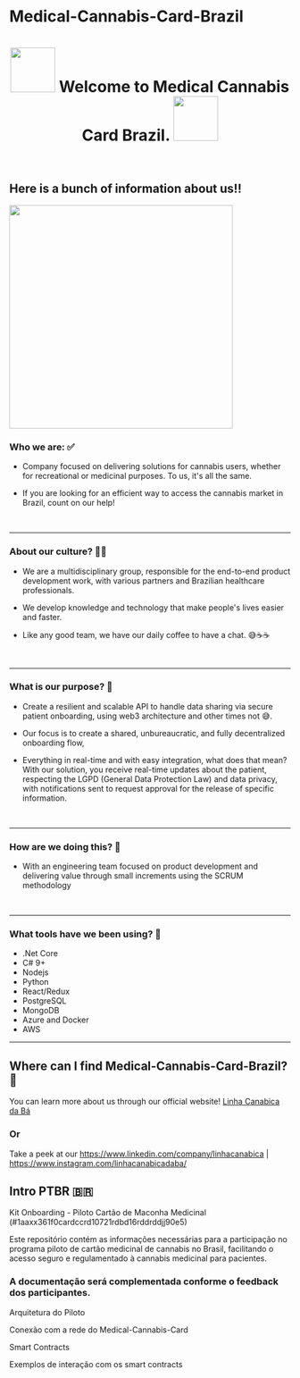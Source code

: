 # Medical-Cannabis-Card-Brazil

<h1 align="center"><img src="https://linhacanabica.com/hubfs/Participe-da-Pesquisa-sobre-Cannabis.png" width="80"> Welcome to Medical Cannabis Card Brazil. <img src="https://linhacanabica.com/hubfs/Participe-da-Pesquisa-sobre-Cannabis.png" width="80"> </h1>

<br/>

## Here is a bunch of information about us‼️

<img src="https://linhacanabica.com/hubfs/CartaoMedicinal.png" width="400">


 ### Who we are: ✅

* Company focused on delivering solutions for cannabis users, whether for recreational or medicinal purposes. To us, it's all the same.

* If you are looking for an efficient way to access the cannabis market in Brazil, count on our help!
<br/>

----

 ### About our culture? ✌🏾

 * We are a multidisciplinary group, responsible for the end-to-end product development work, with various partners and Brazilian healthcare professionals.
 
 * We develop knowledge and technology that make people's lives easier and faster.
 
 * Like any good team, we have our daily coffee to have a chat. 😅☕☕
<br/>

----

 ### What is our purpose? 🎯

* Create a resilient and scalable API to handle data sharing via secure patient onboarding, using web3 architecture and other times not 😅.

* Our focus is to create a shared, unbureaucratic, and fully decentralized onboarding flow,

* Everything in real-time and with easy integration, what does that mean? With our solution, you receive real-time updates about the patient, respecting the LGPD (General Data Protection Law) and data privacy, with notifications sent to request approval for the release of specific information.
<br/>

----

 ### How are we doing this? 🔑

* With an engineering team focused on product development and delivering value through small increments using the SCRUM methodology
<br/>

----

 ### What tools have we been using? 🔨

* .Net Core
* C# 9+
* Nodejs
* Python
* React/Redux
* PostgreSQL
* MongoDB
* Azure and Docker
* AWS

----

 ## Where can I find Medical-Cannabis-Card-Brazil? 🔎

You can learn more about us through our official website!  [Linha Canabica da Bá](https://linhacanabica.com/cartao-medicinal-cannabis)

### Or

Take a peek at our https://www.linkedin.com/company/linhacanabica | https://www.instagram.com/linhacanabicadaba/

 ## Intro PTBR 🇧🇷
Kit Onboarding - Piloto Cartão de Maconha Medicinal (#1aaxx361f0cardccrd10721rdbd16rddrddjj90e5)

Este repositório contém as informações necessárias para a participação no programa piloto de cartão medicinal de cannabis no Brasil, facilitando o acesso seguro e regulamentado à cannabis medicinal para pacientes.

### A documentação será complementada conforme o feedback dos participantes.


Arquitetura do Piloto

Conexão com a rede do Medical-Cannabis-Card

Smart Contracts

Exemplos de interação com os smart contracts
